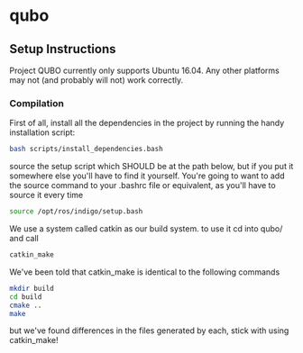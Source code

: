 # qubo

## Setup Instructions

Project QUBO currently only supports Ubuntu 16.04.  Any other platforms may not (and probably will not) work correctly.

### Compilation

First of all, install all the dependencies in the project by running the handy installation script:
```sh
bash scripts/install_dependencies.bash
```

source the setup script which SHOULD be at the path below, but if you put it somewhere else you'll have to find it yourself. You're going to want to add the source command to your .bashrc file or equivalent, as you'll have to source it every time 

```sh
source /opt/ros/indigo/setup.bash
```

We use a system called catkin as our build system. to use it cd into qubo/ and call

```sh
catkin_make
```

We've been told that catkin_make is identical to the following commands
```sh
mkdir build
cd build
cmake ..
make
```
but we've found differences in the files generated by each, stick with using catkin_make!

